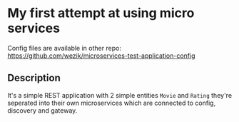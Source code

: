 # My first attempt at using micro services

Config files are available in other repo: https://github.com/wezik/microservices-test-application-config

## Description

It's a simple REST application with 2 simple entities `Movie` and `Rating` they're seperated into their own microservices which are connected to config, discovery and gateway.
